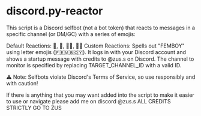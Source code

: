 # discord.py-reactor


This script is a Discord selfbot (not a bot token) that reacts to messages in a specific channel (or DM/GC) with a series of emojis:

Default Reactions: 🍍, 🥧, 🏳️‍⚧️, 🏳️‍🌈
Custom Reactions: Spells out "FEMBOY" using letter emojis (🇫🇪🇲🇧🇴🇾).
It logs in with your Discord account and shows a startup message with credits to @zus.s on Discord. The channel to monitor is specified by replacing TARGET_CHANNEL_ID with a valid ID.

⚠️ Note: Selfbots violate Discord's Terms of Service, so use responsibly and with caution!


If there is anything that you may want added into the script to make it easier to use or navigate please add me on discord @zus.s
ALL CREDITS STRICTLY GO TO ZUS
